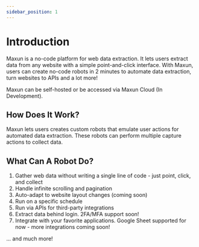 ```yaml
---
sidebar_position: 1
---
```


# Introduction

Maxun is a no-code platform for web data extraction. It lets users extract data from any website with a simple point-and-click interface. With Maxun, users can create no-code robots in 2 minutes to automate data extraction, turn websites to APIs and a lot more!

Maxun can be self-hosted or be accessed via Maxun Cloud (In Development).

## How Does It Work?

Maxun lets users creates custom robots that emulate user actions for automated data extraction. These robots can perform multiple capture actions to collect data.

## What Can A Robot Do?
1. Gather web data without writing a single line of code - just point, click, and collect
2. Handle infinite scrolling and pagination
3. Auto-adapt to website layout changes (coming soon)
4. Run on a specific schedule
5. Run via APIs for third-party integrations
6. Extract data behind login. 2FA/MFA support soon!
7. Integrate with your favorite applications. Google Sheet supported for now - more integrations coming soon!

... and much more!